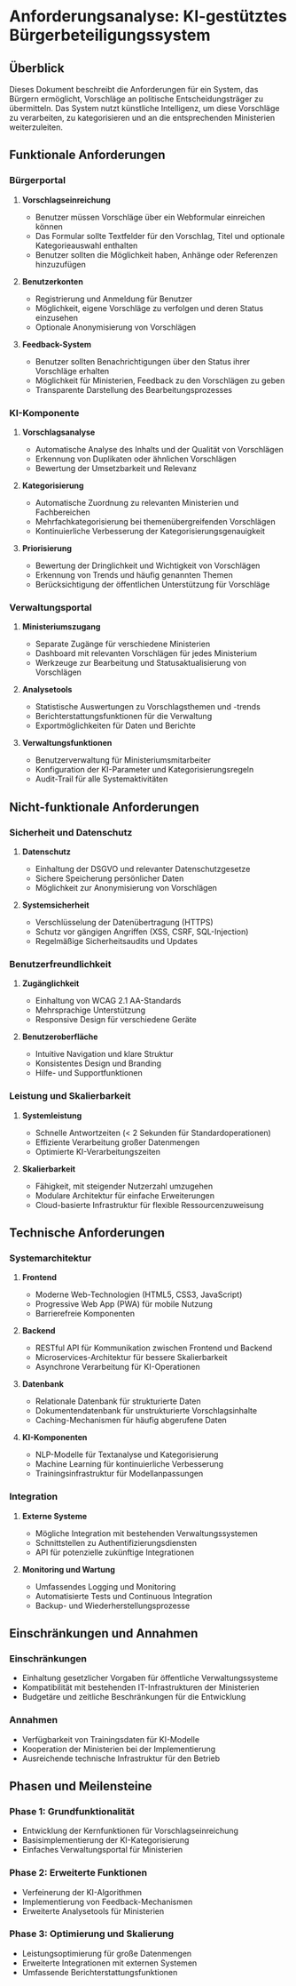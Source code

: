 # Anforderungsanalyse: KI-gestütztes Bürgerbeteiligungssystem

## Überblick
Dieses Dokument beschreibt die Anforderungen für ein System, das Bürgern ermöglicht, Vorschläge an politische Entscheidungsträger zu übermitteln. Das System nutzt künstliche Intelligenz, um diese Vorschläge zu verarbeiten, zu kategorisieren und an die entsprechenden Ministerien weiterzuleiten.

## Funktionale Anforderungen

### Bürgerportal
1. **Vorschlagseinreichung**
   - Benutzer müssen Vorschläge über ein Webformular einreichen können
   - Das Formular sollte Textfelder für den Vorschlag, Titel und optionale Kategorieauswahl enthalten
   - Benutzer sollten die Möglichkeit haben, Anhänge oder Referenzen hinzuzufügen

2. **Benutzerkonten**
   - Registrierung und Anmeldung für Benutzer
   - Möglichkeit, eigene Vorschläge zu verfolgen und deren Status einzusehen
   - Optionale Anonymisierung von Vorschlägen

3. **Feedback-System**
   - Benutzer sollten Benachrichtigungen über den Status ihrer Vorschläge erhalten
   - Möglichkeit für Ministerien, Feedback zu den Vorschlägen zu geben
   - Transparente Darstellung des Bearbeitungsprozesses

### KI-Komponente
1. **Vorschlagsanalyse**
   - Automatische Analyse des Inhalts und der Qualität von Vorschlägen
   - Erkennung von Duplikaten oder ähnlichen Vorschlägen
   - Bewertung der Umsetzbarkeit und Relevanz

2. **Kategorisierung**
   - Automatische Zuordnung zu relevanten Ministerien und Fachbereichen
   - Mehrfachkategorisierung bei themenübergreifenden Vorschlägen
   - Kontinuierliche Verbesserung der Kategorisierungsgenauigkeit

3. **Priorisierung**
   - Bewertung der Dringlichkeit und Wichtigkeit von Vorschlägen
   - Erkennung von Trends und häufig genannten Themen
   - Berücksichtigung der öffentlichen Unterstützung für Vorschläge

### Verwaltungsportal
1. **Ministeriumszugang**
   - Separate Zugänge für verschiedene Ministerien
   - Dashboard mit relevanten Vorschlägen für jedes Ministerium
   - Werkzeuge zur Bearbeitung und Statusaktualisierung von Vorschlägen

2. **Analysetools**
   - Statistische Auswertungen zu Vorschlagsthemen und -trends
   - Berichterstattungsfunktionen für die Verwaltung
   - Exportmöglichkeiten für Daten und Berichte

3. **Verwaltungsfunktionen**
   - Benutzerverwaltung für Ministeriumsmitarbeiter
   - Konfiguration der KI-Parameter und Kategorisierungsregeln
   - Audit-Trail für alle Systemaktivitäten

## Nicht-funktionale Anforderungen

### Sicherheit und Datenschutz
1. **Datenschutz**
   - Einhaltung der DSGVO und relevanter Datenschutzgesetze
   - Sichere Speicherung persönlicher Daten
   - Möglichkeit zur Anonymisierung von Vorschlägen

2. **Systemsicherheit**
   - Verschlüsselung der Datenübertragung (HTTPS)
   - Schutz vor gängigen Angriffen (XSS, CSRF, SQL-Injection)
   - Regelmäßige Sicherheitsaudits und Updates

### Benutzerfreundlichkeit
1. **Zugänglichkeit**
   - Einhaltung von WCAG 2.1 AA-Standards
   - Mehrsprachige Unterstützung
   - Responsive Design für verschiedene Geräte

2. **Benutzeroberfläche**
   - Intuitive Navigation und klare Struktur
   - Konsistentes Design und Branding
   - Hilfe- und Supportfunktionen

### Leistung und Skalierbarkeit
1. **Systemleistung**
   - Schnelle Antwortzeiten (< 2 Sekunden für Standardoperationen)
   - Effiziente Verarbeitung großer Datenmengen
   - Optimierte KI-Verarbeitungszeiten

2. **Skalierbarkeit**
   - Fähigkeit, mit steigender Nutzerzahl umzugehen
   - Modulare Architektur für einfache Erweiterungen
   - Cloud-basierte Infrastruktur für flexible Ressourcenzuweisung

## Technische Anforderungen

### Systemarchitektur
1. **Frontend**
   - Moderne Web-Technologien (HTML5, CSS3, JavaScript)
   - Progressive Web App (PWA) für mobile Nutzung
   - Barrierefreie Komponenten

2. **Backend**
   - RESTful API für Kommunikation zwischen Frontend und Backend
   - Microservices-Architektur für bessere Skalierbarkeit
   - Asynchrone Verarbeitung für KI-Operationen

3. **Datenbank**
   - Relationale Datenbank für strukturierte Daten
   - Dokumentendatenbank für unstrukturierte Vorschlagsinhalte
   - Caching-Mechanismen für häufig abgerufene Daten

4. **KI-Komponenten**
   - NLP-Modelle für Textanalyse und Kategorisierung
   - Machine Learning für kontinuierliche Verbesserung
   - Trainingsinfrastruktur für Modellanpassungen

### Integration
1. **Externe Systeme**
   - Mögliche Integration mit bestehenden Verwaltungssystemen
   - Schnittstellen zu Authentifizierungsdiensten
   - API für potenzielle zukünftige Integrationen

2. **Monitoring und Wartung**
   - Umfassendes Logging und Monitoring
   - Automatisierte Tests und Continuous Integration
   - Backup- und Wiederherstellungsprozesse

## Einschränkungen und Annahmen

### Einschränkungen
- Einhaltung gesetzlicher Vorgaben für öffentliche Verwaltungssysteme
- Kompatibilität mit bestehenden IT-Infrastrukturen der Ministerien
- Budgetäre und zeitliche Beschränkungen für die Entwicklung

### Annahmen
- Verfügbarkeit von Trainingsdaten für KI-Modelle
- Kooperation der Ministerien bei der Implementierung
- Ausreichende technische Infrastruktur für den Betrieb

## Phasen und Meilensteine

### Phase 1: Grundfunktionalität
- Entwicklung der Kernfunktionen für Vorschlagseinreichung
- Basisimplementierung der KI-Kategorisierung
- Einfaches Verwaltungsportal für Ministerien

### Phase 2: Erweiterte Funktionen
- Verfeinerung der KI-Algorithmen
- Implementierung von Feedback-Mechanismen
- Erweiterte Analysetools für Ministerien

### Phase 3: Optimierung und Skalierung
- Leistungsoptimierung für große Datenmengen
- Erweiterte Integrationen mit externen Systemen
- Umfassende Berichterstattungsfunktionen
